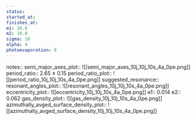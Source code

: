 ```yaml
---
status:
started_at:
finishes_at:
m1: 10.0
m2: 10.0
sigma: 10
alpha: 4
photoevaporation: 0
---
```


notes::
semi_major_axes_plot:: ![[semi_major_axes_10j_10j_10s_4a_0pe.png]]
period_ratio:: 2.65 ± 0.15
period_ratio_plot:: ![[period_ratio_10j_10j_10s_4a_0pe.png]]
suggested_resonance:: 
resonant_angles_plot:: ![[resonant_angles_10j_10j_10s_4a_0pe.png]]
eccentricity_plot:: ![[eccentricity_10j_10j_10s_4a_0pe.png]]
e1:: 0.014
e2:: 0.062
gas_density_plot:: ![[gas_density_10j_10j_10s_4a_0pe.png]]
azimuthally_avged_surface_density_plot:: ![[azimuthally_avged_surface_density_10j_10j_10s_4a_0pe.png]]
